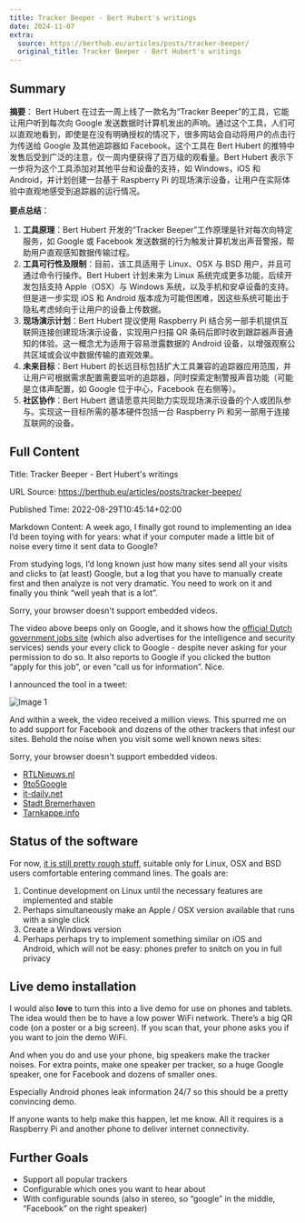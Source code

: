 ```yaml
---
title: Tracker Beeper - Bert Hubert's writings
date: 2024-11-07
extra:
  source: https://berthub.eu/articles/posts/tracker-beeper/
  original_title: Tracker Beeper - Bert Hubert's writings
---
```

## Summary
**摘要**：
Bert Hubert 在过去一周上线了一款名为“Tracker Beeper”的工具，它能让用户听到每次向 Google 发送数据时计算机发出的声响。通过这个工具，人们可以直观地看到，即使是在没有明确授权的情况下，很多网站会自动将用户的点击行为传送给 Google 及其他追踪器如 Facebook。这个工具在 Bert Hubert 的推特中发售后受到广泛的注意，仅一周内便获得了百万级的观看量。Bert Hubert 表示下一步将为这个工具添加对其他平台和设备的支持，如 Windows，iOS 和 Android，并计划创建一台基于 Raspberry Pi 的现场演示设备，让用户在实际体验中直观地感受到追踪器的运行情况。

**要点总结**：
1. **工具原理**：Bert Hubert 开发的“Tracker Beeper”工作原理是针对每次向特定服务，如 Google 或 Facebook 发送数据的行为触发计算机发出声音警报，帮助用户直观感知数据传输过程。
2. **工具可行性及限制**：目前，该工具适用于 Linux、OSX 与 BSD 用户，并且可通过命令行操作。Bert Hubert 计划未来为 Linux 系统完成更多功能，后续开发包括支持 Apple（OSX）与 Windows 系统，以及手机和安卓设备的支持。但是进一步实现 iOS 和 Android 版本成为可能但困难，因这些系统可能出于隐私考虑倾向于让用户的设备上传数据。
3. **现场演示计划**：Bert Hubert 提议使用 Raspberry Pi 结合另一部手机提供互联网连接创建现场演示设备，实现用户扫描 QR 条码后即时收到跟踪器声音通知的体验。这一概念尤为适用于容易泄露数据的 Android 设备，以增强观察公共区域或会议中数据传输的直观效果。
4. **未来目标**：Bert Hubert 的长远目标包括扩大工具兼容的追踪器应用范围，并让用户可根据需求配置需要监听的追踪器，同时探索定制警报声音功能（可能是立体声配置，如 Google 位于中心，Facebook 在右侧等）。
5. **社区协作**：Bert Hubert 邀请愿意共同助力实现现场演示设备的个人或团队参与。实现这一目标所需的基本硬件包括一台 Raspberry Pi 和另一部用于连接互联网的设备。
## Full Content
Title: Tracker Beeper - Bert Hubert's writings

URL Source: https://berthub.eu/articles/posts/tracker-beeper/

Published Time: 2022-08-29T10:45:14+02:00

Markdown Content:
A week ago, I finally got round to implementing an idea I’d been toying with for years: what if your computer made a little bit of noise every time it sent data to Google?

From studying logs, I’d long known just how many sites send all your visits and clicks to (at least) Google, but a log that you have to manually create first and then analyze is not very dramatic. You need to work on it and finally you think “well yeah that is a lot”.

 Sorry, your browser doesn't support embedded videos.

The video above beeps only on Google, and it shows how the [official Dutch government jobs site](https://werkenvoornederland.nl/) (which also advertises for the intelligence and security services) sends your every click to Google - despite never asking for your permission to do so. It also reports to Google if you clicked the button “apply for this job”, or even “call us for information”. Nice.

I announced the tool in a tweet:

![Image 1](https://berthub.eu/articles/beeper-tweet.png)

And within a week, the video received a million views. This spurred me on to add support for Facebook and dozens of the other trackers that infest our sites. Behold the noise when you visit some well known news sites:

 Sorry, your browser doesn't support embedded videos.

*   [RTLNieuws.nl](https://www.rtlnieuws.nl/tech/artikel/5329774/google-tracking-klikker-googerteller-bert-hubert-privacy-online)
*   [9to5Google](https://9to5google.com/2022/08/22/app-beeps-send-data-google/)
*   [it-daily.net](https://www.it-daily.net/shortnews/google-teller-browser-plugin-macht-ein-geraeusch-wenn-google-daten-erhaelt)
*   [Stadt Bremerhaven](https://stadt-bremerhaven.de/googerteller-app-piept-jedes-mal-wenn-der-rechner-daten-an-google-uebertraegt/)
*   [Tarnkappe.info](https://tarnkappe.info/artikel/datenschutz/googerteller-dem-datenkraken-auf-der-spur-254630.html)

Status of the software
----------------------

For now, [it is still pretty rough stuff](https://github.com/berthubert/googerteller), suitable only for Linux, OSX and BSD users comfortable entering command lines. The goals are:

1.  Continue development on Linux until the necessary features are implemented and stable
2.  Perhaps simultaneously make an Apple / OSX version available that runs with a single click
3.  Create a Windows version
4.  Perhaps perhaps try to implement something similar on iOS and Android, which will not be easy: phones prefer to snitch on you in full privacy

Live demo installation
----------------------

I would also **love** to turn this into a live demo for use on phones and tablets. The idea would then be to have a low power WiFi network. There’s a big QR code (on a poster or a big screen). If you scan that, your phone asks you if you want to join the demo WiFi.

And when you do and use your phone, big speakers make the tracker noises. For extra points, make one speaker per tracker, so a huge Google speaker, one for Facebook and dozens of smaller ones.

Especially Android phones leak information 24/7 so this should be a pretty convincing demo.

If anyone wants to help make this happen, let me know. All it requires is a Raspberry Pi and another phone to deliver internet connectivity.

Further Goals
-------------

*   Support all popular trackers
*   Configurable which ones you want to hear about
*   With configurable sounds (also in stereo, so “google” in the middle, “Facebook” on the right speaker)

